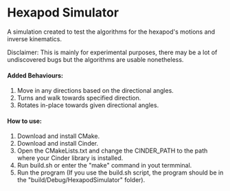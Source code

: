 # Hexapod Simulator

A simulation created to test the algorithms for the hexapod's motions and inverse kinematics.

Disclaimer: This is mainly for experimental purposes, there may be a lot of undiscovered bugs but the algorithms are usable nonetheless.

#### Added Behaviours:
<ol>
    <li>Move in any directions based on the directional angles.</li>
    <li>Turns and walk towards specified direction.</li>
    <li>Rotates in-place towards given directional angles.</li>
</ol>

#### How to use:
<ol>
    <li>Download and install CMake.</li>
    <li>Download and install Cinder.</li>
    <li>Open the CMakeLists.txt and change the CINDER_PATH to the path where your Cinder library is installed.</li>
    <li>Run build.sh or enter the "make" command in yout termminal.</li>
    <li>Run the program (If you use the build.sh script, the program should be in the "build/Debug/HexapodSimulator" folder).</li>
</ol>
